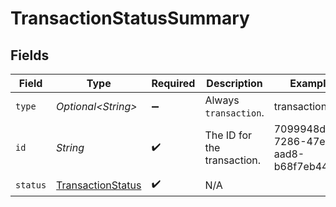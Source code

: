# TransactionStatusSummary


## Fields

| Field                                                             | Type                                                              | Required                                                          | Description                                                       | Example                                                           |
| ----------------------------------------------------------------- | ----------------------------------------------------------------- | ----------------------------------------------------------------- | ----------------------------------------------------------------- | ----------------------------------------------------------------- |
| `type`                                                            | *Optional\<String>*                                               | :heavy_minus_sign:                                                | Always `transaction`.                                             | transaction                                                       |
| `id`                                                              | *String*                                                          | :heavy_check_mark:                                                | The ID for the transaction.                                       | 7099948d-7286-47e4-aad8-b68f7eb44591                              |
| `status`                                                          | [TransactionStatus](../../models/components/TransactionStatus.md) | :heavy_check_mark:                                                | N/A                                                               |                                                                   |